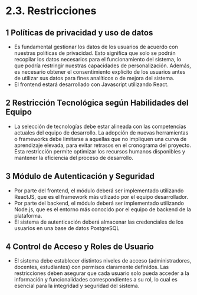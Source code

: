 # 2.3. Restricciones

##  1 Políticas de privacidad y uso de datos
- Es fundamental gestionar los datos de los usuarios de acuerdo con nuestras políticas de privacidad. Esto significa que solo se podrán recopilar los datos necesarios para el funcionamiento del sistema, lo que podría restringir nuestras capacidades de personalización. Además, es necesario obtener el consentimiento explícito de los usuarios antes de utilizar sus datos para fines analíticos o de mejora del sistema.
- El frontend estará desarrollado con Javascript utilizando React.


##  2 Restricción Tecnológica según Habilidades del Equipo
- La selección de tecnologías debe estar alineada con las competencias actuales del equipo de desarrollo. La adopción de nuevas herramientas o frameworks debe limitarse a aquellas que no impliquen una curva de aprendizaje elevada, para evitar retrasos en el cronograma del proyecto. Esta restricción permite optimizar los recursos humanos disponibles y mantener la eficiencia del proceso de desarrollo.



##  3 Módulo de Autenticación y Seguridad
- Por parte del frontend, el módulo deberá ser implementado utilizando ReactJS, que es el framework más utlizado por el equipo desarrollador.
- Por parte del backend, el módulo deberá ser implementado utilizando Node.js, que es el entorno más conocido por el equipo de backend de la plataforma.
- El sistema de autenticación deberá almacenar las credenciales de los usuarios en una base de datos PostgreSQL

##  4 Control de Acceso y Roles de Usuario
- El sistema debe establecer distintos niveles de acceso (administradores, docentes, estudiantes) con permisos claramente definidos. Las restricciones deben asegurar que cada usuario solo pueda acceder a la información y funcionalidades correspondientes a su rol, lo cual es esencial para la integridad y seguridad del sistema.



